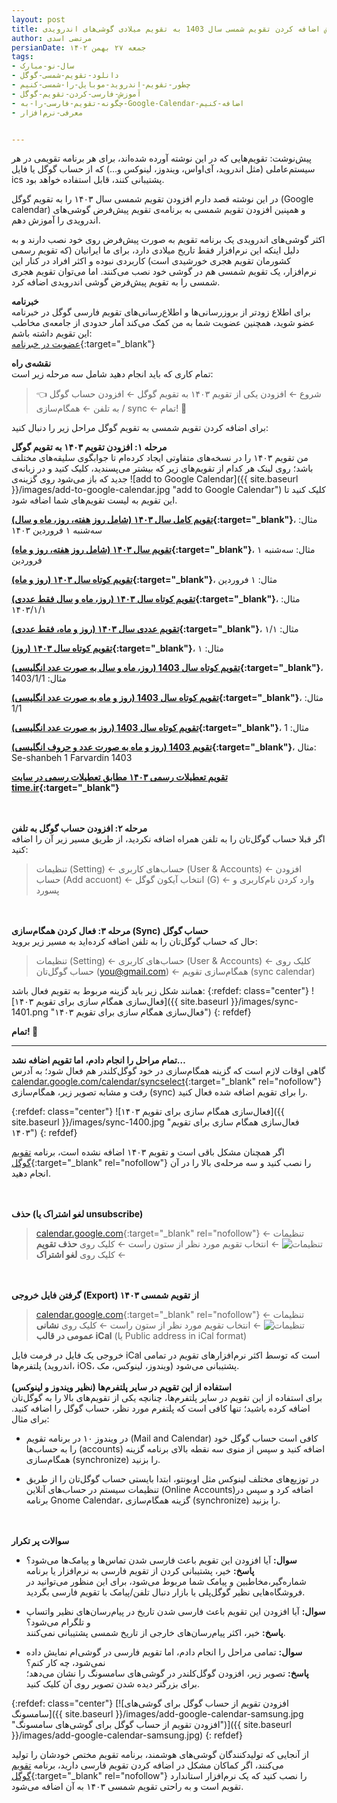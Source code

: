 ```yaml
---
layout: post
title: آموزش اضافه کردن تقویم شمسی سال 1403 به تقویم میلادی گوشی‌های اندرویدی (+ iOS، ویندوز، لینوکس و…) 
author: مرتضی اسدی
persianDate: جمعه ۲۷ بهمن ۱۴۰۲
tags:
- سال-نو-مبارک
- دانلود-تقویم-شمسی-گوگل
- چطور-تقویم-اندروید-موبایل-را-شمسی-کنیم
- آموزش-فارسی-کردن-تقویم-گوگل
- چگونه-تقویم-فارسی-را-به-Google-Calendar-اضافه-کنیم
- معرفی-نرم‌افزار


---
```

پیش‌نوشت: تقویم‌هایی که در این نوشته آورده شده‌اند، برای هر برنامه تقویمی در هر سیستم‌عاملی (مثل اندروید، آی‌اواس، ویندوز، لینوکس و…) که از حساب گوگل یا فایل ics پشتیبانی کنند، قابل استفاده خواهد بود. 

در این نوشته قصد دارم افزودن تقویم شمسی سال ۱۴۰۳ را به تقویم گوگل (Google calendar) و همپنین افزودن تقویم شمسی به برنامه‌ی تقویم پیش‌فرض گوشی‌های اندرویدی را آموزش دهم.


اکثر گوشی‌های اندرویدی یک برنامه تقویم به صورت پیش‌فرض روی خود نصب دارند  و به دلیل اینکه این نرم‌افزار فقط تاریخ میلادی دارد، برای ما ایرانیان (که تقویم رسمی کشورمان تقویم هجری خورشیدی است) کاربردی نبوده و اکثر افراد در کنار این نرم‌افزار،  یک تقویم شمسی هم در گوشی خود نصب می‌کنند. اما می‌توان تقویم هجری شمسی را به تقویم پیش‌فرض گوشی اندرویدی اضافه کرد.


**خبرنامه**\
برای اطلاع زودتر از بروزرسانی‌ها و اطلاع‌رسانی‌های تقویم فارسی گوگل در خبرنامه عضو شوید، همچنین عضویت شما به من کمک می‌کند آمار حدودی از جامعه‌ی مخاطب این تقویم داشته باشم:\
[عضویت در خبرنامه](https://docs.google.com/forms/d/1tTrRtgBHEyGCPRuxyCm2BqpfL-NQKkLSyYPGWPIgYcQ/){:target="_blank"}


**نقشه‌ی راه**\
تمام کاری که باید انجام دهید شامل سه مرحله زیر است:

> 👈 شروع ← افزودن یکی از تقویم ۱۴۰۳ به تقویم گوگل ← افزودن حساب گوگل به تلفن ← همگام‌سازی / sync ← تمام! 🏁

برای اضافه کردن تقویم شمسی به تقویم گوگل مراحل زیر را دنبال کنید:

**مرحله ۱: افزودن تقویم ۱۴۰۳ به تقویم گوگل**\
من تقویم ۱۴۰۳ را در نسخه‌های متفاوتی ایجاد کرده‌ام تا جوابگوی سلیقه‌های مختلف باشد؛ روی لینک هر کدام از تقویم‌های زیر که بیشتر می‌پسندید، کلیک کنید و در زبانه‌ی جدید که باز می‌شود روی گزینه‌ی ![add to Google Calendar]({{ site.baseurl }}/images/add-to-google-calendar.jpg "add to Google Calendar") کلیک کنید تا این تقویم به لیست تقویم‌های شما اضافه شود.‌


**[تقویم کامل سال ۱۴۰۳ (شامل روز هفته، روز، ماه و سال)](https://calendar.google.com/calendar/u/0/embed?src=ec66a4c870b8159d29d4e9b1fbbc84203e1ecdde2852b47926eadd11a2339bac@group.calendar.google.com&ctz=Asia/Tehran){:target="_blank"}**، مثال: سه‌شنبه ۱ فروردین ۱۴۰۳

**[تقویم سال ۱۴۰۳ (شامل روز هفته، روز و ماه)](https://calendar.google.com/calendar/u/0/embed?src=d4af4fd3ec0e435aeed9407ac4a827fa00153f7ad0e95239b257b3d80b408486@group.calendar.google.com&ctz=Asia/Tehran){:target="_blank"}**، مثال: سه‌شنبه ۱ فروردین

**[تقویم کوتاه سال ۱۴۰۳ (روز و ماه)](https://calendar.google.com/calendar/u/0/embed?src=e174b9f890506b1a57ca42f90aaba52bd7496162e30e9c748ed4f1039511a9c4@group.calendar.google.com&ctz=Asia/Tehran){:target="_blank"}**، مثال: ۱ فروردین

**[تقویم کوتاه سال ۱۴۰۳ (روز، ماه و سال فقط عددی)](https://calendar.google.com/calendar/u/0/embed?src=7d47d7dcabb7a84ec67241fca6f80dc8a5be37652e0d58f26134d9d40d4a583a@group.calendar.google.com&ctz=Asia/Tehran){:target="_blank"}**، مثال: ۱۴۰۳/۱/۱

**[تقویم عددی سال ۱۴۰۳ (روز و ماه، فقط عددی)](https://calendar.google.com/calendar/u/0/embed?src=3576a82b812d1959466cc478403edb7d1741c72046b7332fe97265871f6a9f46@group.calendar.google.com&ctz=Asia/Tehran){:target="_blank"}**، مثال: ۱/۱

**[تقویم کوتاه سال ۱۴۰۳ (روز)](https://calendar.google.com/calendar/u/0/embed?src=0266c0fda98036ef412865b5254485967450142d313c80e89d28a8e4d9ed91e1@group.calendar.google.com&ctz=Asia/Tehran){:target="_blank"}**، مثال: ۱

**[تقویم کوتاه سال 1403 (روز، ماه و سال به صورت عدد انگلیسی)](https://calendar.google.com/calendar/u/0/embed?src=349f423d251d2f05a689d037f2ba58a4908bbb1c00bac39ffd896f4c34517b01@group.calendar.google.com&ctz=Asia/Tehran){:target="_blank"}**، مثال: 1403/1/1

**[تقویم کوتاه سال 1403 (روز و ماه به صورت عدد انگلیسی)](https://calendar.google.com/calendar/u/0/embed?src=bc53fc115eac2fcf722a0b948c72558dd222b57ff90586e4b5819bea3929d502@group.calendar.google.com&ctz=Asia/Tehran){:target="_blank"}**، مثال: 1/1

**[تقویم کوتاه سال 1403 (روز به صورت عدد انگلیسی)](https://calendar.google.com/calendar/u/0/embed?src=913eb2d67d10dc82270199a45f04f2099c291c21be777b29bf55237af853a369@group.calendar.google.com&ctz=Asia/Tehran){:target="_blank"}**، مثال: 1

**[تقویم 1403 (روز و ماه به صورت عدد و حروف انگلیسی)](https://calendar.google.com/calendar/u/0/embed?src=5c2d6dd25fdf8f5923f3a0f77f4c4530f514db0afb8fd6bdc99411c1241b599a@group.calendar.google.com&ctz=Asia/Tehran){:target="_blank"}**، مثال: Se-shanbeh 1 Farvardin 1403

**[تقویم تعطیلات رسمی ۱۴۰۳ مطابق تعطیلات رسمی در سایت time.ir](https://calendar.google.com/calendar/u/0/embed?src=bcd4aea67a7be831e551df8eb990ab42d60e844f673c23e725e3d258e13a5e17@group.calendar.google.com&ctz=Asia/Tehran){:target="_blank"}**

\
\
**مرحله ۲: افزودن حساب گوگل به تلفن**\
اگر قبلا حساب گوگل‌تان را به تلفن همراه اضافه نکردید، از طریق مسیر زیر آن را اضافه کنید:

> تنظیمات (Setting) ← حساب‌های کاربری (User & Accounts) ← افزودن حساب (Add accuont) ← انتخاب آیکون گوگل (G) ← وارد کردن نام‌کاربری و پسورد 

\
\
**مرحله ۳: فعال کردن همگام‌سازی (Sync) حساب گوگل**\
حال که حساب گوگل‌تان را به تلفن اضافه کرده‌اید به مسیر زیر بروید:

> تنظیمات (Setting) ← حساب‌های کاربری (User & Accounts) ← کلیک روی حساب گوگل‌تان (you@gmail.com) ← همگام‌سازی تقویم (sync calendar)

همانند شکل زیر باید گزینه مربوط به تقویم فعال باشد:
{:refdef: class="center"}
![فعال‌سازی همگام سازی برای تقویم ۱۴۰۳]({{ site.baseurl }}/images/sync-1401.png "فعال‌سازی همگام سازی برای تقویم ۱۴۰۳")
{: refdef}


**تمام! 🏁**

***

**تمام مراحل را انجام دادم، اما تقویم اضافه نشد…**\
گاهی اوقات لازم است که گزینه همگام‌سازی در خود گوگل‌کلندر هم فعال شود؛ به آدرس [calendar.google.com/calendar/syncselect](https://calendar.google.com/calendar/syncselect){:target="_blank" rel="nofollow"} رفت و مشابه تصویر زیر، همگام‌سازی (sync) را برای تقویم اضافه شده فعال کنید.

{:refdef: class="center"}
![فعال‌سازی همگام سازی برای تقویم ۱۴۰۳]({{ site.baseurl }}/images/sync-1400.jpg "فعال‌سازی همگام سازی برای تقویم ۱۴۰۳")
{: refdef}

اگر همچنان مشکل باقی است و تقویم ۱۴۰۳ اضافه نشده است، برنامه [تقویم گوگل](https://play.google.com/store/apps/details?id=com.google.android.calendar){:target="_blank" rel="nofollow"} را نصب کنید و سه مرحله‌ی بالا را در آن انجام دهید.

\
\
**حذف (لغو اشتراک یا unsubscribe)**
> [calendar.google.com](https://calendar.google.com){:target="_blank" rel="nofollow"} ← تنظیمات ![تنظیمات](https://lh3.googleusercontent.com/PzFeiQQaPASuntRuvWiXoqZjQqUj0s0q0w_jI4Nx9vL6x7rGmmS9f-xQr1Kj9S91WMlm=w36-h36 "تنظیمات") ← انتخاب تقویم مورد نظر از ستون راست ← کلیک روی **حذف تقویم** ← کلیک روی **لغو اشتراک**

\
\
**گرفتن فایل خروجی (Export) از تقویم شمسی ۱۴۰۳**
> [calendar.google.com](https://calendar.google.com){:target="_blank" rel="nofollow"} ← تنظیمات ![تنظیمات](https://lh3.googleusercontent.com/PzFeiQQaPASuntRuvWiXoqZjQqUj0s0q0w_jI4Nx9vL6x7rGmmS9f-xQr1Kj9S91WMlm=w36-h36 "تنظیمات") ← انتخاب تقویم مورد نظر از ستون راست ← کلیک روی **نشانی عمومی در قالب iCal** (یا Public address in iCal format)

خروجی یک فایل در فرمت فایل iCal است که توسط اکثر نرم‌افزارهای تقویم در تمامی پلتفرم‌ها (اندروید، iOS، ویندوز، لینوکس، مک) پشتیبانی می‌شود.
\
\
**استفاده از این تقویم در سایر پلتفرم‌ها (نظیر ویندوز و لینوکس)**\
برای استفاده از این تقویم در سایر پلتفرم‌ها، چنانچه یکی از تقویم‌های بالا را به گوگل‌تان اضافه کرده باشید؛ تنها کافی است که پلتفرم مورد نظر، حساب گوگل را اضافه کنید. برای مثال:
* در ویندوز ۱۰ در برنامه تقویم (Mail and Calendar) کافی است حساب گوگل خود را به حساب‌ها (accounts) اضافه کنید و سپس از منوی سه نقطه بالای برنامه گزینه همگام‌سازی (synchronize) را بزنید.

* در توزیع‌های مختلف لینوکس مثل اوبونتو، ابتدا بایستی حساب گوگل‌تان را از طریق تنظیمات سیستم در حساب‌های آنلاین (Online Accounts)اضافه کرد و سپس در برنامه Gnome Calendar، گزینه همگام‌سازی (synchronize) را بزنید.

\
\
**سوالات پر تکرار**
- **سوال:** آیا افزودن این تقویم باعث فارسی شدن تماس‌ها و پیامک‌ها می‌شود؟\
 **پاسخ:** خیر، پشتیبانی کردن از تقویم فارسی به نرم‌افزار یا برنامه شماره‌گیر،‌مخاطبین و پیامک شما مربوط می‌شود، برای این منظور می‌توانید در فروشگاه‌هایی نظیر گوگل‌پلی یا بازار دنبال تلفن/پیامک با تقویم فارسی بگردید.

- **سوال:** آیا افزودن این تقویم باعث فارسی شدن تاریخ در پیام‌رسان‌های نظیر واتساپ و تلگرام می‌شود؟\
**پاسخ:** خیر، اکثر پیام‌رسان‌های خارجی از تاریخ شمسی پشتیبانی نمی‌کنند.

- **سوال:** تمامی مراحل را انجام دادم، اما تقویم فارسی در گوشی‌ام نمایش داده نمی‌شود، چه کار کنم؟ \
**پاسخ:** تصویر زیر، افزودن گوگل‌کلندر در گوشی‌های سامسونگ را نشان می‌دهد؛ برای بزرگتر دیده شدن تصویر روی آن کلیک کنید.

{:refdef: class="center"}
[![افزودن تقویم از حساب گوگل برای گوشی‌های سامسونگ]({{ site.baseurl }}/images/add-google-calendar-samsung.jpg "افزودن تقویم از حساب گوگل برای گوشی‌های سامسونگ")]({{ site.baseurl }}/images/add-google-calendar-samsung.jpg)
{: refdef}

از آنجایی که تولیدکنندگان گوشی‌های هوشمند، برنامه تقویم مختص خودشان را تولید می‌کنند، اگر کماکان مشکل در اضافه کردن تقویم فارسی دارید، برنامه [تقویم گوگل](https://play.google.com/store/apps/details?id=com.google.android.calendar){:target="_blank" rel="nofollow"} را نصب کنید که یک نرم‌افزار استاندارد تقویم است و به راحتی تقویم شمسی ۱۴۰۳ به آن اضافه می‌شود.
